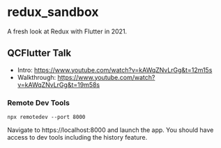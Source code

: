 # redux_sandbox

A fresh look at Redux with Flutter in 2021.

## QCFlutter Talk

- Intro: https://www.youtube.com/watch?v=kAWqZNvLrGg&t=12m15s
- Walkthrough: https://www.youtube.com/watch?v=kAWqZNvLrGg&t=19m58s

### Remote Dev Tools

```
npx remotedev --port 8000
```

Navigate to https://localhost:8000 and launch the app. You should have access to dev tools including the history feature.
